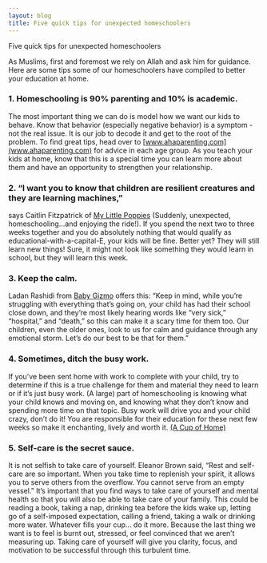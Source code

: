 ```yaml
---
layout: blog
title: Five quick tips for unexpected homeschoolers
---
```

Five quick tips for unexpected homeschoolers

As Muslims, first and foremost we rely on Allah and ask him for guidance. Here are some tips some of our homeschoolers have compiled to better your education at home. 

### 1. Homeschooling is 90% parenting and 10% is academic. 
The most important thing we can do is model how we want our kids to behave. Know that behavior (especially negative behavior) is a symptom - not the real issue. It is our job to decode it and get to the root of the problem. To find great tips, head over to [www.ahaparenting.com](www.ahaparenting.com) for advice in each age group. As you teach your kids at home, know that this is a special time you can learn more about them and have an opportunity to strengthen your relationship. 
### 2. “I want you to know that children are resilient creatures and they are learning machines,”
says Caitlin Fitzpatrick of [My Little Poppies](https://my-little-poppies.com/simple-homeschool-routine/?ck_subscriber_id=498817890) (Suddenly, unexpected, homeschooling...and enjoying the ride!). If you spend the next two to three weeks together and you do absolutely nothing that would qualify as educational-with-a-capital-E, your kids will be fine. Better yet? They will still learn new things! Sure, it might not look like something they would learn in school, but they will learn this week.
### 3. Keep the calm. 
Ladan Rashidi from [Baby Gizmo](https://babygizmo.com/resources-to-help-you-through-the-school-closures/) offers this: “Keep in mind, while you’re struggling with everything that’s going on, your child has had their school close down, and they’re most likely hearing words like “very sick,” “hospital,” and “death,” so this can make it a scary time for them too. Our children, even the older ones, look to us for calm and guidance through any emotional storm. Let’s do our best to be that for them.”
### 4. Sometimes, ditch the busy work. 
If you’ve been sent home with work to complete with your child, try to determine if this is a true challenge for them and material they need to learn or if it’s just busy work. (A large) part of homeschooling is knowing what your child knows and moving on, and knowing what they don’t know and spending more time on that topic. Busy work will drive you and your child crazy, don’t do it! You are responsible for their education for these next few weeks so make it enchanting, lively and worth it. [(A Cup of Home)](https://acupofhome.com/coronavirus-and-your-kids-at-home-a-homeschooling-moms-tips-on-survival/)
### 5. Self-care is the secret sauce. 
It is not selfish to take care of yourself. Eleanor Brown said, “Rest and self-care are so important. When you take time to replenish your spirit, it allows you to serve others from the overflow. You cannot serve from an empty vessel.” It’s important that you find ways to take care of yourself and mental health so that you will also be able to take care of your family.  This could be reading a book, taking a nap, drinking tea before the kids wake up, letting go of a self-imposed expectation, calling a friend, taking a walk or drinking more water. Whatever fills your cup… do it more. Because the last thing we want is to feel is burnt out, stressed, or feel convinced that we aren’t measuring up. Taking care of yourself will give you clarity, focus, and motivation to be successful through this turbulent time.
